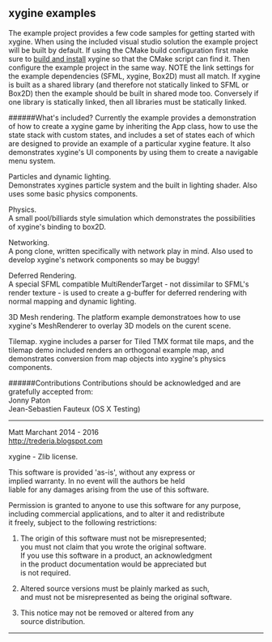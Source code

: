 xygine examples
---------------

The example project provides a few code samples for getting started with
xygine. When using the included visual studio solution the example project
will be built by default. If using the CMake build configuration first
make sure to [build and install](https://github.com/fallahn/xygine/wiki/Building) xygine so that the CMake script can find it.
Then configure the example project in the same way. NOTE the link settings
for the example dependencies (SFML, xygine, Box2D) must all match. If
xygine is built as a shared library (and therefore not statically linked
to SFML or Box2D) then the example should be built in shared mode too.
Conversely if one library is statically linked, then all libraries must
be statically linked.


######What's included?
Currently the example provides a demonstration of how to create a xygine
game by inheriting the App class, how to use the state stack with custom
states, and includes a set of states each of which are designed to provide
an example of a particular xygine feature. It also demonstrates xygine's UI
components by using them to create a navigable menu system.

Particles and dynamic lighting.  
Demonstrates xygines particle system and the built in lighting shader. Also
uses some basic physics components.

Physics.  
A small pool/billiards style simulation which demonstrates the possibilities
of xygine's binding to box2D.

Networking.  
A pong clone, written specifically with network play in mind. Also used to
develop xygine's network components so may be buggy!

Deferred Rendering.  
A special SFML compatible MultiRenderTarget - not dissimilar to SFML's
render texture - is used to create a g-buffer for deferred rendering with
normal mapping and dynamic lighting.

3D Mesh rendering.
The platform example demonstratoes how to use xygine's MeshRenderer to
overlay 3D models on the curent scene.

Tilemap.
xygine includes a parser for Tiled TMX format tile maps, and the tilemap
demo included renders an orthogonal example map, and demonstrates conversion
from map objects into xygine's physics components.

######Contributions
Contributions should be acknowledged and are gratefully accepted from:  
Jonny Paton  
Jean-Sebastien Fauteux (OS X Testing) 

-----------------------------------------------------------------------

Matt Marchant 2014 - 2016  
http://trederia.blogspot.com  

xygine - Zlib license.  

This software is provided 'as-is', without any express or  
implied warranty. In no event will the authors be held  
liable for any damages arising from the use of this software.  

Permission is granted to anyone to use this software for any purpose,  
including commercial applications, and to alter it and redistribute  
it freely, subject to the following restrictions:  

1. The origin of this software must not be misrepresented;  
you must not claim that you wrote the original software.  
If you use this software in a product, an acknowledgment  
in the product documentation would be appreciated but  
is not required.  

2. Altered source versions must be plainly marked as such,  
and must not be misrepresented as being the original software.  

3. This notice may not be removed or altered from any  
source distribution.  

-----------------------------------------------------------------------

